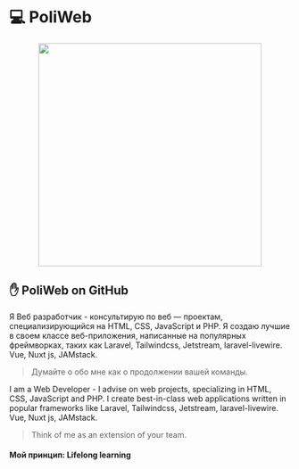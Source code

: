 # 💻 PoliWeb

<p align="center"><img src="https://res.cloudinary.com/poliweb/image/upload/c_scale,w_400/v1639997474/screnshot2_axudbj.webp" width="400"></p>

## ✋ PoliWeb on GitHub

Я Веб разработчик - консультирую по веб — проектам, специализирующийся на HTML, CSS, JavaScript и PHP. Я создаю лучшие в своем классе веб-приложения, написанные на популярных фреймворках, таких как Laravel, Tailwindcss, Jetstream, laravel-livewire.
Vue, Nuxt js, JAMstack.

> Думайте о обо мне как о продолжении вашей команды.

I am a Web Developer - I advise on web projects, specializing in HTML, CSS, JavaScript and PHP. I create best-in-class web applications written in popular frameworks like Laravel, Tailwindcss, Jetstream, laravel-livewire.
Vue, Nuxt js, JAMstack.

> Think of me as an extension of your team.

#### Мой принцип: Lifelong learning
